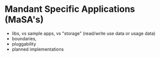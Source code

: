 # Mandant Specific Applications (MaSA's)

- libs, vs sample apps, vs "storage" (read/write use data or usage data)
- boundaries,
- pluggability
- planned implementations

